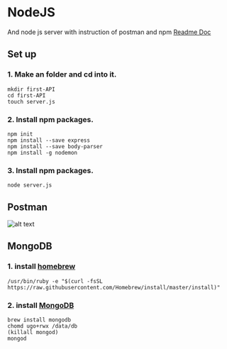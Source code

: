 # NodeJS #
And node js server with instruction of postman and npm
[Readme Doc](https://help.github.com/articles/basic-writing-and-formatting-syntax/)

## Set up ##

### 1. Make an folder and cd into it. ###
```
mkdir first-API
cd first-API
touch server.js
```

### 2. Install npm packages. ###
``` 
npm init
npm install --save express
npm install --save body-parser
npm install -g nodemon
```

### 3. Install npm packages. ###
```node server.js```

## Postman ##

![alt text](postman.png)

## MongoDB ##
### 1. install [homebrew](https://brew.sh) ###
```
/usr/bin/ruby -e "$(curl -fsSL https://raw.githubusercontent.com/Homebrew/install/master/install)"
```

### 2. install [MongoDB](https://docs.mongodb.com/v3.2/tutorial/install-mongodb-on-windows/) ###
```
brew install mongodb
chomd ugo+rwx /data/db
(killall mongod)
mongod
```

